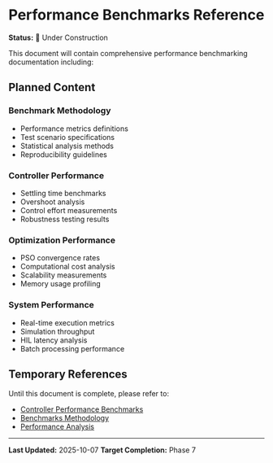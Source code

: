 # Performance Benchmarks Reference

**Status:** 🚧 Under Construction

This document will contain comprehensive performance benchmarking documentation including:

## Planned Content

### Benchmark Methodology
- Performance metrics definitions
- Test scenario specifications
- Statistical analysis methods
- Reproducibility guidelines

### Controller Performance
- Settling time benchmarks
- Overshoot analysis
- Control effort measurements
- Robustness testing results

### Optimization Performance
- PSO convergence rates
- Computational cost analysis
- Scalability measurements
- Memory usage profiling

### System Performance
- Real-time execution metrics
- Simulation throughput
- HIL latency analysis
- Batch processing performance

## Temporary References

Until this document is complete, please refer to:
- [Controller Performance Benchmarks](../benchmarks/controller_performance_benchmarks.md)
- [Benchmarks Methodology](../benchmarks_methodology.md)
- [Performance Analysis](../analysis/performance/)

---

**Last Updated:** 2025-10-07
**Target Completion:** Phase 7
